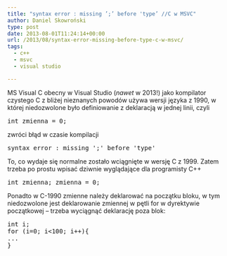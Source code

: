 ```yaml
---
title: "syntax error : missing ’;’ before 'type’ //C w MSVC"
author: Daniel Skowroński
type: post
date: 2013-08-01T11:24:14+00:00
url: /2013/08/syntax-error-missing-before-type-c-w-msvc/
tags:
  - c++
  - msvc
  - visual studio

---
```

MS Visual C obecny w Visual Studio (_nawet_ w 2013!) jako kompilator czystego C z bliżej nieznanych powodów używa wersji języka z 1990, w której niedozwolone było definiowanie z deklaracją w jednej linii, czyli

<pre class="EnlighterJSRAWcpp">int zmienna = 0;</pre>

zwróci błąd w czasie kompilacji 

<pre class="EnlighterJSRAW cpp">syntax error : missing ';' before 'type'</pre>

To, co wydaje się normalne zostało wciągnięte w wersję C z 1999. Zatem trzeba po prostu wpisać dziwnie wyglądające dla programisty C++

<pre class="EnlighterJSRAWcpp">int zmienna; zmienna = 0;</pre>

Ponadto w C-1990 zmienne należy deklarować na początku bloku, w tym niedozwolone jest deklarowanie zmiennej w pętli for w dyrektywie początkowej &#8211; trzeba wyciągnąć deklarację poza blok:

<pre class="EnlighterJSRAW cpp">int i;
for (i=0; i&lt;100; i++){
...
}</pre>